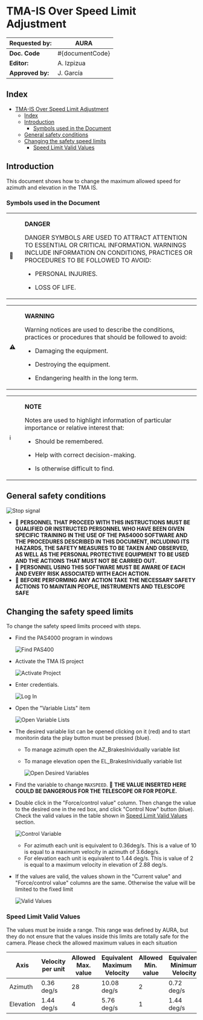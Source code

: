 # TMA-IS Over Speed Limit Adjustment

| **Requested by:** | **AURA**              |
|-------------------|-----------------------|
| **Doc. Code**     | #{documentCode}       |
| **Editor:**       | A. Izpizua            |
| **Approved by:**  | J. García             |

## Index

- [TMA-IS Over Speed Limit Adjustment](#tma-is-over-speed-limit-adjustment)
  - [Index](#index)
  - [Introduction](#introduction)
    - [Symbols used in the Document](#symbols-used-in-the-document)
  - [General safety conditions](#general-safety-conditions)
  - [Changing the safety speed limits](#changing-the-safety-speed-limits)
    - [Speed Limit Valid Values](#speed-limit-valid-values)

## Introduction

This document shows how to change the maximum allowed speed for azimuth and elevation in the TMA IS.

### Symbols used in the Document

<table>
  <colgroup>
    <col style="width: 8%" />
    <col style="width: 91%" />
  </colgroup>
  <tbody>
    <tr class="odd">
      <td>🛑</td>
      <td>
        <p><strong>DANGER</strong></p>
        <p>
          DANGER SYMBOLS ARE USED TO ATTRACT ATTENTION TO ESSENTIAL OR CRITICAL
          INFORMATION. WARNINGS INCLUDE INFORMATION ON CONDITIONS, PRACTICES OR
          PROCEDURES TO BE FOLLOWED TO AVOID:
        </p>
        <ul>
          <li><p>PERSONAL INJURIES.</p></li>
          <li><p>LOSS OF LIFE.</p></li>
        </ul>
      </td>
    </tr>
  </tbody>
</table>
<table>
  <colgroup>
    <col style="width: 8%" />
    <col style="width: 91%" />
  </colgroup>
  <tbody>
    <tr class="odd">
      <td>⚠️</td>
      <td>
        <p><strong>WARNING</strong></p>
        <p>
          Warning notices are used to describe the conditions, practices or
          procedures that should be followed to avoid:
        </p>
        <ul>
          <li><p>Damaging the equipment.</p></li>
          <li><p>Destroying the equipment.</p></li>
          <li><p>Endangering health in the long term.</p></li>
        </ul>
      </td>
    </tr>
  </tbody>
</table>
<table>
  <colgroup>
    <col style="width: 8%" />
    <col style="width: 91%" />
  </colgroup>
  <tbody>
    <tr class="odd">
      <td>ℹ️</td>
      <td>
        <p><strong>NOTE</strong></p>
        <p>
          Notes are used to highlight information of particular importance or
          relative interest that:
        </p>
        <ul>
          <li>
            <p>Should be remembered.</p>
          </li>
          <li>
            <p>Help with correct decision-making.</p>
          </li>
          <li>
            <p>Is otherwise difficult to find.</p>
          </li>
        </ul>
      </td>
    </tr>
  </tbody>
</table>

## General safety conditions

![Stop signal](resources/StopIcon.png)

- 🛑 **PERSONNEL THAT PROCEED WITH THIS INSTRUCTIONS MUST BE QUALIFIED OR INSTRUCTED PERSONNEL WHO HAVE BEEN GIVEN SPECIFIC TRAINING IN THE USE OF THE PAS4000 SOFTWARE AND THE PROCEDURES DESCRIBED IN THIS DOCUMENT, INCLUDING ITS HAZARDS, THE SAFETY MEASURES TO BE TAKEN AND OBSERVED, AS WELL AS THE PERSONAL PROTECTIVE EQUIPMENT TO BE USED AND THE ACTIONS THAT MUST NOT BE CARRIED OUT.**
- 🛑 **PERSONNEL USING THIS SOFTWARE MUST BE AWARE OF EACH AND EVERY RISK ASSOCIATED WITH EACH ACTION.**
- 🛑 **BEFORE PERFORMING ANY ACTION TAKE THE NECESSARY SAFETY ACTIONS TO MAINTAIN PEOPLE, INSTRUMENTS AND TELESCOPE SAFE**

## Changing the safety speed limits

To change the safety speed limits proceed with steps.

- Find the PAS4000 program in windows

  ![Find PAS400](resources/FindPass4000.png)

- Activate the TMA IS project

  ![Activate Project](resources/ActivateProject.png)

- Enter credentials.

  ![Log In](resources/LogIn.png)

- Open the "Variable Lists" item

  ![Open Variable Lists](resources/VariableList.png)

- The desired variable list can be opened clicking on it (red) and to start monitorin data the play button must be pressed (blue).
  - To manage azimuth open the AZ_BrakesInividually variable list
  - To manage elevation open the EL_BrakesInividually variable list

      ![Open Desired Variables](resources/OpenDesiredVariableList.png)

- Find the variable to change `MAXSPEED`. 🛑 **THE VALUE INSERTED HERE COULD BE DANGEROUS FOR THE TELESCOPE OR FOR PEOPLE.**
- Double click in the "Force/control value" column. Then change the value to the desired one in the red box, and click "Control Now" button (blue). Check the valid values in the table shown in [Speed Limit Valid Values](#speed-limit-valid-values) section.

  ![Control Variable](resources/ControlVariable.png)

  - For azimuth each unit is equivalent to 0.36deg/s. This is a value of 10 is equal to a maximum velocity in azimuth of 3.6deg/s.
  - For elevation each unit is equivalent to 1.44 deg/s. This is value of 2 is equal to a maximum velocity in elevation of 2.88 deg/s.

- If the values are valid, the values shown in the "Current value" and "Force/control value" columns are the same. Otherwise the value will be limited to the fixed limit

  ![Valid Values](resources/ValidValues.png)

### Speed Limit Valid Values

The values must be inside a range. This range was defined by AURA, but they do not ensure that the values inside this limits are totally safe for the camera. Please check the allowed maximum values in each situation

| Axis      | Velocity per unit | Allowed Max. value | Equivalent Maximum Velocity | Allowed Min. value | Equivalent Minimum Velocity |
| --------- | ----------------- | ------------------ | --------------------------- | ------------------ | --------------------------- |
| Azimuth   | 0.36 deg/s        | 28                 | 10.08 deg/s                 | 2                  | 0.72 deg/s                  |
| Elevation | 1.44 deg/s        | 4                  | 5.76 deg/s                  | 1                  | 1.44 deg/s                  |
